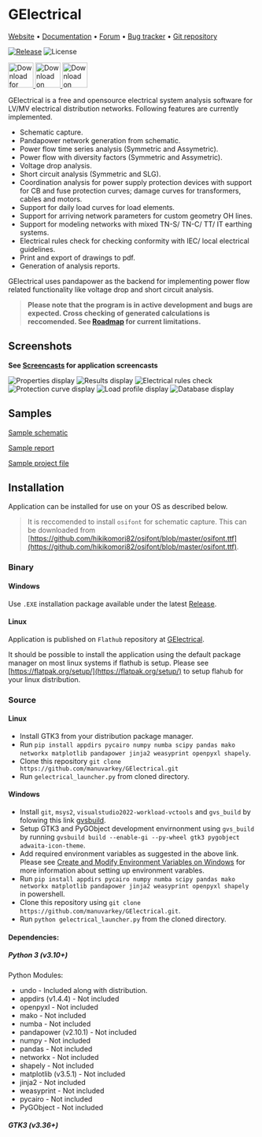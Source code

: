 # GElectrical

[Website](https://manuvarkey.github.io/GElectrical) • 
[Documentation](https://gelectrical.readthedocs.io) •
[Forum](https://github.com/manuvarkey/GElectrical/discussions/) •
[Bug tracker](https://github.com/manuvarkey/GElectrical/issues) •
[Git repository](https://github.com/manuvarkey/GElectrical)

[![Release](https://img.shields.io/github/release/manuvarkey/GElectrical.svg)](https://github.com/manuvarkey/GElectrical/releases/latest)
![License](https://img.shields.io/github/license/manuvarkey/GElectrical)

<a href="https://github.com/manuvarkey/GElectrical/releases/latest"><img height="51" alt="Download for Windows" src="https://raw.githubusercontent.com/manuvarkey/GElectrical/master/source/artwork/windows_badge.svg"/> </a>
<a href="https://flathub.org/apps/com.kavilgroup.gelectrical"><img height="51" alt="Download on Flathub" src="https://flathub.org/assets/badges/flathub-badge-en.svg"/> </a> 
<a href="https://snapcraft.io/gelectrical"><img height="51" alt="Download on Snap Store" src="https://snapcraft.io/static/images/badges/en/snap-store-black.svg"/> </a> 

GElectrical is a free and opensource electrical system analysis software for LV/MV electrical distribution networks. Following features are currently implemented.

* Schematic capture.
* Pandapower network generation from schematic.
* Power flow time series analysis (Symmetric and Assymetric).
* Power flow with diversity factors (Symmetric and Assymetric).
* Voltage drop analysis.
* Short circuit analysis (Symmetric and SLG).
* Coordination analysis for power supply protection devices with support for CB and fuse protection curves; damage curves for transformers, cables and motors.
* Support for daily load curves for load elements.
* Support for arriving network parameters for custom geometry OH lines.
* Support for modeling networks with mixed TN-S/ TN-C/ TT/ IT earthing systems.
* Electrical rules check for checking conformity with IEC/ local electrical guidelines.
* Print and export of drawings to pdf.
* Generation of analysis reports.

GElectrical uses pandapower as the backend for implementing power flow related functionality like voltage drop and short circuit analysis.

> **Please note that the program is in active development and bugs are expected. Cross checking of generated calculations is reccomended. See [Roadmap](https://github.com/manuvarkey/GElectrical/issues/1) for current limitations.**

## Screenshots

**See [Screencasts](https://www.youtube.com/playlist?list=PLyFdF5OlDZHI8DBi42qsmUeiiD2Cd0eLU) for application screencasts**

![Properties display](https://raw.githubusercontent.com/manuvarkey/GElectrical/master/screenshots/1.png)
![Results display](https://raw.githubusercontent.com/manuvarkey/GElectrical/master/screenshots/2.png)
![Electrical rules check](https://raw.githubusercontent.com/manuvarkey/GElectrical/master/screenshots/3.png)
![Protection curve display](https://raw.githubusercontent.com/manuvarkey/GElectrical/master/screenshots/4.png)
![Load profile display](https://raw.githubusercontent.com/manuvarkey/GElectrical/master/screenshots/5.png)
![Database display](https://raw.githubusercontent.com/manuvarkey/GElectrical/master/screenshots/6.png)

## Samples

[Sample schematic](https://raw.githubusercontent.com/manuvarkey/GElectrical/master/sample_files/sample_drawing.pdf)

[Sample report](https://raw.githubusercontent.com/manuvarkey/GElectrical/master/sample_files/sample_report.pdf)

[Sample project file](https://github.com/manuvarkey/GElectrical/raw/master/sample_files/sample.gepro)

## Installation

Application can be installed for use on your OS as described below.

> It is reccomended to install `osifont` for schematic capture. This can be downloaded from [https://github.com/hikikomori82/osifont/blob/master/osifont.ttf](https://github.com/hikikomori82/osifont/blob/master/osifont.ttf).

### Binary

#### Windows

Use `.EXE` installation package available under the latest [Release](https://github.com/manuvarkey/GElectrical/releases/latest).

#### Linux

Application is published on `Flathub` repository at [GElectrical](https://flathub.org/apps/details/com.kavilgroup.gelectrical). 

It should be possible to install the application using the default package manager on most linux systems if flathub is setup. Please see [https://flatpak.org/setup/](https://flatpak.org/setup/) to setup flahub for your linux distribution.

### Source

#### Linux

* Install GTK3 from your distribution package manager.
* Run `pip install appdirs pycairo numpy numba scipy pandas mako networkx matplotlib pandapower jinja2 weasyprint openpyxl shapely`.
* Clone this repository `git clone https://github.com/manuvarkey/GElectrical.git`
* Run `gelectrical_launcher.py` from cloned directory.

#### Windows

* Install `git`, `msys2`, `visualstudio2022-workload-vctools` and `gvs_build` by folowing this link [gvsbuild](https://github.com/wingtk/gvsbuild).
* Setup GTK3 and PyGObject development envirnonment using `gvs_build` by running `gvsbuild build --enable-gi --py-wheel gtk3 pygobject adwaita-icon-theme`.
* Add required environment variables as suggested in the above link. Please see [Create and Modify Environment Variables on Windows](https://docs.oracle.com/en/database/oracle/machine-learning/oml4r/1.5.1/oread/creating-and-modifying-environment-variables-on-windows.html) for more information about setting up environment varables.
* Run `pip install appdirs pycairo numpy numba scipy pandas mako networkx matplotlib pandapower jinja2 weasyprint openpyxl shapely` in powershell.
* Clone this repository using `git clone https://github.com/manuvarkey/GElectrical.git`.
* Run `python gelectrical_launcher.py` from the cloned directory.

#### Dependencies:

##### Python 3 (v3.10+)

Python Modules:

* undo - Included along with distribution.
* appdirs (v1.4.4) - Not included
* openpyxl - Not included
* mako - Not included
* numba - Not included
* pandapower (v2.10.1) - Not included
* numpy - Not included
* pandas - Not included
* networkx - Not included
* shapely - Not included
* matplotlib (v3.5.1) - Not included
* jinja2 - Not included
* weasyprint - Not included
* pycairo - Not included
* PyGObject - Not included

##### GTK3  (v3.36+)
